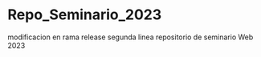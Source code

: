 # Repo_Seminario_2023

modificacion en rama release 
segunda linea
repositorio de seminario Web 2023
